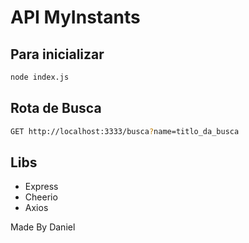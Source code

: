 # API MyInstants

## Para inicializar

```bash
node index.js
```

## Rota de Busca

```bash
GET http://localhost:3333/busca?name=titlo_da_busca
```

## Libs

- Express
- Cheerio
- Axios

Made By Daniel
